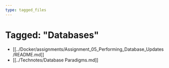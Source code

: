 ```yaml
---
type: tagged_files
---
```

# Tagged: "Databases"

- [[../Docker/assignments/Assignment_05_Performing_Database_Updates/README.md]]
- [[../Technotes/Database Paradigms.md]]
